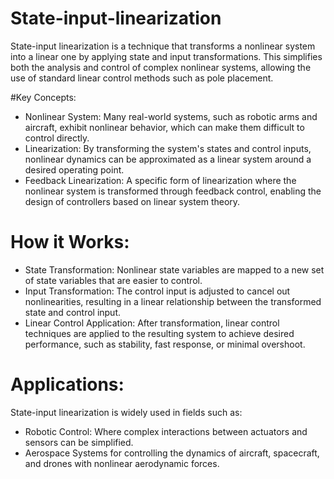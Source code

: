 # State-input-linearization
State-input linearization is a technique that transforms a nonlinear system into a linear one by applying state and input transformations. This simplifies both the analysis and control of complex nonlinear systems, allowing the use of standard linear control methods such as pole placement.

#Key Concepts: 
- Nonlinear System: Many real-world systems, such as robotic arms and aircraft, exhibit nonlinear behavior, which can make them difficult to control directly.
- Linearization: By transforming the system's states and control inputs, nonlinear dynamics can be approximated as a linear system around a desired operating point.
- Feedback Linearization: A specific form of linearization where the nonlinear system is transformed through feedback control, enabling the design of controllers 
 based on linear system theory.
# How it Works:

- State Transformation: Nonlinear state variables are mapped to a new set of state variables that are easier to control. 
- Input Transformation: The control input is adjusted to cancel out nonlinearities, resulting in a linear relationship between the transformed state and control input. 
- Linear Control Application: After transformation, linear control techniques are applied to the resulting system to achieve desired performance, such as stability, fast response, or minimal overshoot.
# Applications:
State-input linearization is widely used in fields such as:
 - Robotic Control: Where complex interactions between actuators and sensors can be simplified.
 - Aerospace Systems for controlling the dynamics of aircraft, spacecraft, and drones with nonlinear aerodynamic forces. 
